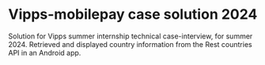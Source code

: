 # Vipps-mobilepay case solution 2024
Solution for Vipps summer internship technical case-interview, for summer 2024. Retrieved and displayed country information from the Rest countries API in an Android app.
